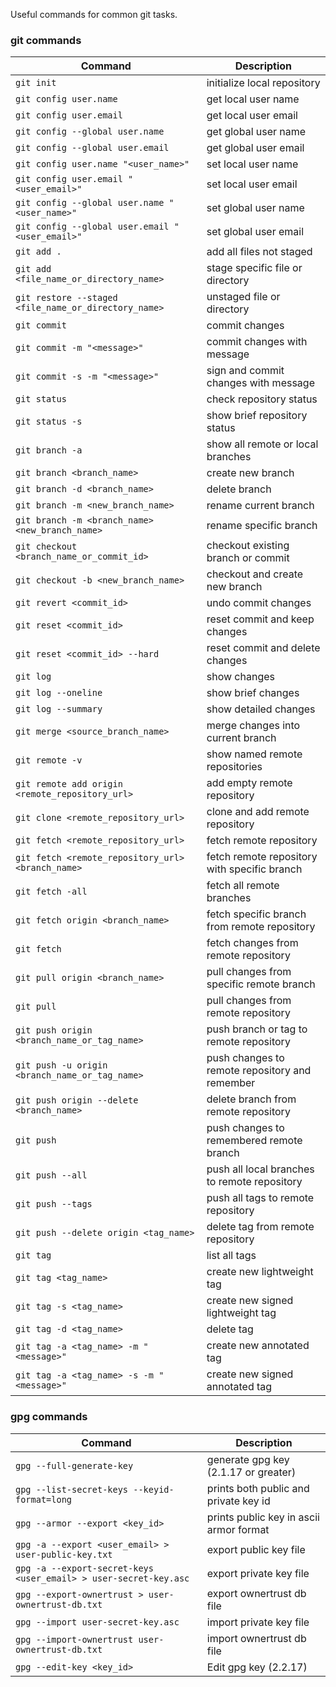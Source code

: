 Useful commands for common git tasks.

### git commands

| Command                                              | Description                                    |
| ---------------------------------------------------- | ---------------------------------------------- |
| `git init`                                           | initialize local repository                    |
| `git config user.name`                               | get local user name                            |
| `git config user.email`                              | get local user email                           |
| `git config --global user.name`                      | get global user name                           |
| `git config --global user.email`                     | get global user email                          |
| `git config user.name "<user_name>"`                 | set local user name                            |
| `git config user.email "<user_email>"`               | set local user email                           |
| `git config --global user.name "<user_name>"`        | set global user name                           |
| `git config --global user.email "<user_email>"`      | set global user email                          |
| `git add .`                                          | add all files not staged                       |
| `git add <file_name_or_directory_name>`              | stage specific file or directory               |
| `git restore --staged <file_name_or_directory_name>` | unstaged file or directory                     |
| `git commit`                                         | commit changes                                 |
| `git commit -m "<message>"`                          | commit changes with message                    |
| `git commit -s -m "<message>"`                       | sign and commit changes with message           |
| `git status`                                         | check repository status                        |
| `git status -s`                                      | show brief repository status                   |
| `git branch -a`                                      | show all remote or local branches              |
| `git branch <branch_name>`                           | create new branch                              |
| `git branch -d <branch_name>`                        | delete branch                                  |
| `git branch -m <new_branch_name>`                    | rename current branch                          |
| `git branch -m <branch_name> <new_branch_name>`      | rename specific branch                         |
| `git checkout <branch_name_or_commit_id>`            | checkout existing branch or commit             |
| `git checkout -b <new_branch_name>`                  | checkout and create new branch                 |
| `git revert <commit_id>`                             | undo commit changes                            |
| `git reset <commit_id>`                              | reset commit and keep changes                  |
| `git reset <commit_id> --hard`                       | reset commit and delete changes                |
| `git log`                                            | show changes                                   |
| `git log --oneline`                                  | show brief changes                             |
| `git log --summary`                                  | show detailed changes                          |
| `git merge <source_branch_name>`                     | merge changes into current branch              |
| `git remote -v`                                      | show named remote repositories                 |
| `git remote add origin <remote_repository_url>`      | add empty remote repository                    |
| `git clone <remote_repository_url>`                  | clone and add remote repository                |
| `git fetch <remote_repository_url>`                  | fetch remote repository                        |
| `git fetch <remote_repository_url> <branch_name>`    | fetch remote repository with specific branch   |
| `git fetch -all`                                     | fetch all remote branches                      |
| `git fetch origin <branch_name>`                     | fetch specific branch from remote repository   |
| `git fetch`                                          | fetch changes from remote repository           |
| `git pull origin <branch_name>`                      | pull changes from specific remote branch       |
| `git pull`                                           | pull changes from remote repository            |
| `git push origin <branch_name_or_tag_name>`          | push branch or tag to remote repository        |
| `git push -u origin <branch_name_or_tag_name>`       | push changes to remote repository and remember |
| `git push origin --delete <branch_name>`             | delete branch from remote repository           |
| `git push`                                           | push changes to remembered remote branch       |
| `git push --all`                                     | push all local branches to remote repository   |
| `git push --tags`                                    | push all tags to remote repository             |
| `git push --delete origin <tag_name>`                | delete tag from remote repository              |
| `git tag`                                            | list all tags                                  |
| `git tag <tag_name>`                                 | create new lightweight tag                     |
| `git tag -s <tag_name>`                              | create new signed lightweight tag              |
| `git tag -d <tag_name>`                              | delete tag                                     |
| `git tag -a <tag_name> -m "<message>"`               | create new annotated tag                       |
| `git tag -a <tag_name> -s -m "<message>"`            | create new signed annotated tag                |

### gpg commands

| Command                                                          | Description                             |
| ---------------------------------------------------------------- | --------------------------------------- |
| `gpg --full-generate-key`                                        | generate gpg key (2.1.17 or greater)    |
| `gpg --list-secret-keys --keyid-format=long`                     | prints both public and private key id   |
| `gpg --armor --export <key_id>`                                  | prints public key in ascii armor format |
| `gpg -a --export <user_email> > user-public-key.txt`             | export public key file                  |
| `gpg -a --export-secret-keys <user_email> > user-secret-key.asc` | export private key file                 |
| `gpg --export-ownertrust > user-ownertrust-db.txt`               | export ownertrust db file               |
| `gpg --import user-secret-key.asc`                               | import private key file                 |
| `gpg --import-ownertrust user-ownertrust-db.txt`                 | import ownertrust db file               |
| `gpg --edit-key <key_id>`                                        | Edit gpg key (2.2.17)                   |
